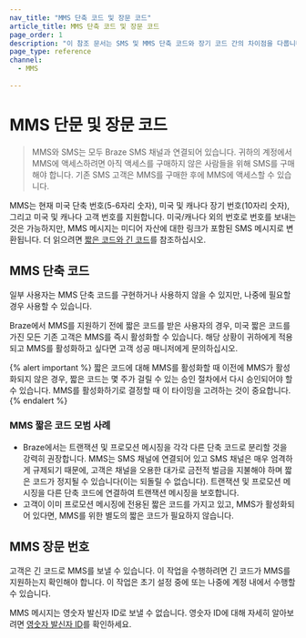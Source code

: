 ```yaml
---
nav_title: "MMS 단축 코드 및 장문 코드"
article_title: MMS 단축 코드 및 장문 코드
page_order: 1
description: "이 참조 문서는 SMS 및 MMS 단축 코드와 장기 코드 간의 차이점을 다룹니다."
page_type: reference
channel:
  - MMS
  
---
```


# MMS 단문 및 장문 코드

> MMS와 SMS는 모두 Braze SMS 채널과 연결되어 있습니다. 귀하의 계정에서 MMS에 액세스하려면 아직 액세스를 구매하지 않은 사람들을 위해 SMS를 구매해야 합니다. 기존 SMS 고객은 MMS를 구매한 후에 MMS에 액세스할 수 있습니다. 

MMS는 현재 미국 단축 번호(5-6자리 숫자), 미국 및 캐나다 장기 번호(10자리 숫자), 그리고 미국 및 캐나다 고객 번호를 지원합니다. 미국/캐나다 외의 번호로 번호를 보내는 것은 가능하지만, MMS 메시지는 미디어 자산에 대한 링크가 포함된 SMS 메시지로 변환됩니다. 더 읽으려면 [짧은 코드와 긴 코드]({{site.baseurl}}/user_guide/message_building_by_channel/sms/phone_numbers/sending_phone_numbers/)를 참조하십시오.

## MMS 단축 코드

일부 사용자는 MMS 단축 코드를 구현하거나 사용하지 않을 수 있지만, 나중에 필요할 경우 사용할 수 있습니다.

Braze에서 MMS를 지원하기 전에 짧은 코드를 받은 사용자의 경우, 미국 짧은 코드를 가진 모든 기존 고객은 MMS를 즉시 활성화할 수 있습니다. 해당 상황이 귀하에게 적용되고 MMS를 활성화하고 싶다면 고객 성공 매니저에게 문의하십시오.

{% alert important %}
짧은 코드에 대해 MMS를 활성화할 때 이전에 MMS가 활성화되지 않은 경우, 짧은 코드는 몇 주가 걸릴 수 있는 승인 절차에서 다시 승인되어야 할 수 있습니다. MMS를 활성화하기로 결정할 때 이 타이밍을 고려하는 것이 중요합니다.
{% endalert %}

### MMS 짧은 코드 모범 사례

- Braze에서는 트랜잭션 및 프로모션 메시징을 각각 다른 단축 코드로 분리할 것을 강력히 권장합니다. MMS는 SMS 채널에 연결되어 있고 SMS 채널은 매우 엄격하게 규제되기 때문에, 고객은 채널을 오용한 대가로 금전적 벌금을 지불해야 하며 짧은 코드가 정지될 수 있습니다(이는 되돌릴 수 없습니다). 트랜잭션 및 프로모션 메시징을 다른 단축 코드에 연결하여 트랜잭션 메시징을 보호합니다.
- 고객이 이미 프로모션 메시징에 전용된 짧은 코드를 가지고 있고, MMS가 활성화되어 있다면, MMS를 위한 별도의 짧은 코드가 필요하지 않습니다.

## MMS 장문 번호

고객은 긴 코드로 MMS를 보낼 수 있습니다. 이 작업을 수행하려면 긴 코드가 MMS를 지원하는지 확인해야 합니다. 이 작업은 초기 설정 중에 또는 나중에 계정 내에서 수행할 수 있습니다. 

MMS 메시지는 영숫자 발신자 ID로 보낼 수 없습니다. 영숫자 ID에 대해 자세히 알아보려면 [영숫자 발신자 ID]({{site.baseurl}}/user_guide/message_building_by_channel/sms/phone_numbers/sending_phone_numbers/#alphanumeric-sender-id)를 확인하세요.
